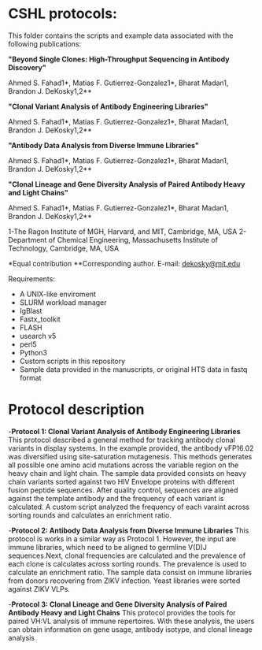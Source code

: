 # CSHL protocols: 
This folder contains the scripts and example data associated with the following publications:

**"Beyond Single Clones: High-Throughput Sequencing in Antibody Discovery"**

Ahmed S. Fahad1*, Matias F. Gutierrez-Gonzalez1*, Bharat Madan1, Brandon J. DeKosky1,2**

**"Clonal Variant Analysis of Antibody Engineering Libraries"**

Ahmed S. Fahad1*, Matias F. Gutierrez-Gonzalez1*, Bharat Madan1, Brandon J. DeKosky1,2**

**"Antibody Data Analysis from Diverse Immune Libraries"**

Ahmed S. Fahad1*, Matias F. Gutierrez-Gonzalez1*, Bharat Madan1, Brandon J. DeKosky1,2**

**"Clonal Lineage and Gene Diversity Analysis of Paired Antibody Heavy and Light Chains"**

Ahmed S. Fahad1*, Matias F. Gutierrez-Gonzalez1*, Bharat Madan1, Brandon J. DeKosky1,2**

1-The Ragon Institute of MGH, Harvard, and MIT, Cambridge, MA, USA 2-Department of Chemical Engineering, Massachusetts Institute of Technology, Cambridge, MA, USA

*Equal contribution **Corresponding author. E-mail: dekosky@mit.edu  

Requirements:

- A UNIX-like enviroment
- SLURM workload manager
- IgBlast
- Fastx_toolkit
- FLASH
- usearch v5
- perl5
- Python3
- Custom scripts in this repository
- Sample data provided in the manuscripts, or original HTS data in fastq format

# Protocol description

-**Protocol 1: Clonal Variant Analysis of Antibody Engineering Libraries**
  This protocol described a general method for tracking antibody clonal variants in display systems. In the example provided, the antibody vFP16.02 was diversified using site-saturation mutagenesis. 
  This methods generates all possible one amino acid mutations across the variable region on the heavy chain and light chain. The sample data provided consists on heavy chain variants sorted against two HIV Envelope proteins with different fusion peptide sequences. After quality control, sequences are aligned against the template antibody and the frequency of each variant is calculated. A custom script analyzed the frequency of each varaint across sorting rounds and calculates an enrichment ratio.

-**Protocol 2: Antibody Data Analysis from Diverse Immune Libraries** 
  This protocol is works in a similar way as Protocol 1. However, the input are immune libraries, which need to be aligned to germline V(D)J sequences.Next, clonal frequencies are calculated and the prevalence of each clone is calculates across sorting rounds. The prevalence is used to calculate an enrichment ratio. The sample data consist on immune libraries from donors recovering from ZIKV infection. Yeast libraries were sorted against ZIKV VLPs.

-**Protocol 3: Clonal Lineage and Gene Diversity Analysis of Paired Antibody Heavy and Light Chains**
This protocol provides the tools for paired VH:VL analysis of immune repertoires. With these analysis, the users can obtain information on gene usage, antibody isotype, and clonal lineage analysis
